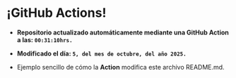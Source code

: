 # ¡GitHub Actions!
* **Repositorio actualizado automáticamente mediante una GitHub Action a las: `00:31:10hrs.`**
* **Modificado el día: `5, del mes de octubre, del año 2025.`**

* Ejemplo sencillo de cómo la **Action** modifica este archivo README.md.
